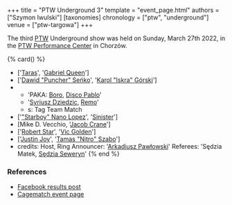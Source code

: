 +++
title = "PTW Underground 3"
template = "event_page.html"
authors = ["Szymon Iwulski"]
[taxonomies]
chronology = ["ptw", "underground"]
venue = ["ptw-targowa"]
+++

The third [PTW](@/o/ptw.md) Underground show was held on Sunday, March 27th 2022, in the [PTW Performance Center](@/v/ptw-targowa.md) in Chorzów.

{% card() %}
- ['[Taras](@/w/taras.md)', '[Gabriel Queen](@/w/gabriel-queen.md)']
- ['[Dawid "Puncher" Seńko](@/w/puncher.md)', '[Karol "Iskra" Górski](@/w/iskra.md)']
- - 'PAKA: [Boro](@/w/boro.md), [Disco Pablo](@/w/disco-pablo.md)'
  - '[Syriusz Dziedzic](@/w/dziedzic.md), [Remo](@/w/remo.md)'
  - s: Tag Team Match
- ['["Starboy" Nano Lopez](@/w/nano-lopez.md)', '[Sinister](@/w/sinister.md)']
- [Mike D. Vecchio, '[Jacob Crane](@/w/jacob-crane.md)']
- ['[Robert Star](@/w/robert-star.md)', '[Vic Golden](@/w/vic-golden.md)']
- ['[Justin Joy](@/w/justin-joy.md)', '[Tamas "Nitro" Szabo](@/w/nitro.md)']
- credits:
    Host, Ring Announcer: '[Arkadiusz Pawłowski](@/w/pan-pawlowski.md)'
    Referees: 'Sędzia Matek, [Sędzia Seweryn](@/w/sedzia-seweryn.md)'
{% end %}

### References

* [Facebook results post](https://www.facebook.com/PrimeTimeWrestlingPL/posts/pfbid02XZU16Pi5Z2vocppgdCcvGRnuzNb2Z1MPmYtnBdrHqoYdsA4RWiDWxcZTGC1DCyCyl)
* [Cagematch event page](https://www.cagematch.net/?id=1&nr=331122)
